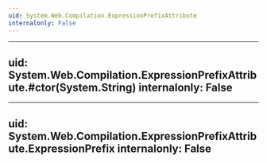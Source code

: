 ```yaml
---
uid: System.Web.Compilation.ExpressionPrefixAttribute
internalonly: False
---
```


---
uid: System.Web.Compilation.ExpressionPrefixAttribute.#ctor(System.String)
internalonly: False
---

---
uid: System.Web.Compilation.ExpressionPrefixAttribute.ExpressionPrefix
internalonly: False
---
